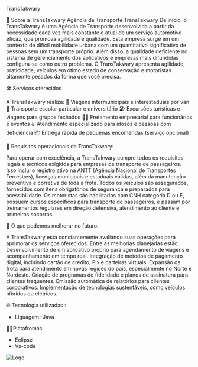 TransTakwary

🏢 Sobre a TransTakwary
 Agência de Transporte TransTakwary De início, o TransTakwary é uma Agência de Transporte desenvolvida a partir da necessidade cada vez mais constante e atual de um serviço automotivo eficaz, que promova agilidade e qualidade. Esta empresa surge em um contexto de difícil mobilidade urbana com um quantitativo significativo de pessoas sem um transporte próprio. Além disso, a qualidade deficiente no sistema de gerenciamento dos aplicativos e empresas mais difundidas configura-se como outro problema. O TransTakwary apresenta agilidade, praticidade, veículos em ótimo estado de conservação e motoristas altamente pesados da forma que você precisa.

🛠️ Serviços oferecidos

A TransTakwary realiza: 🚐 Viagens intermunicipais e interestaduais por van 🏫 Transporte escolar particular e universitário 🏖️ Excursões turísticas e viagens para grupos fechados 👨‍💼 Fretamento empresarial para funcionários e eventos ♿ Atendimento especializado para idosos e pessoas com deficiência 📦 Entrega rápida de pequenas encomendas (serviço opcional)

📝 Requisitos operacionais da TransTakwary:

Para operar com excelência, a TransTakwary cumpre todos os requisitos legais e técnicos exigidos para empresas de transporte de passageiros. Isso inclui o registro ativo na ANTT (Agência Nacional de Transportes Terrestres), licenças municipais e estaduais válidas, além da manutenção preventiva e corretiva de toda a frota. Todos os veículos são assegurados, fornecidos com itens obrigatórios de segurança e preparados para acessibilidade. Os motoristas são habilitados com CNH categoria D ou E, possuem cursos específicos para transporte de passageiros, e passam por treinamentos regulares em direção defensiva, atendimento ao cliente e primeiros socorros.

🤩 O que podemos melhorar no futuro:

A TransTakwary está constantemente avaliando suas operações para aprimorar os serviços oferecidos. Entre as melhorias planejadas estão: Desenvolvimento de um aplicativo próprio para agendamento de viagens e acompanhamento em tempo real. Integração de métodos de pagamento digital, incluindo cartão de crédito, Pix e carteiras virtuais. Expansão da frota para atendimento em novas regiões do país, especialmente no Norte e Nordeste. Criação de programas de fidelidade e planos de assinatura para clientes frequentes. Emissão automática de relatórios para clientes corporativos. Implementação de tecnologias sustentáveis, como veículos híbridos ou elétricos.


🌐 Tecnologia utilizadas :

* Liguagem -Java

👨‍💻Platafromas:
 
* Eclipse
* Vs-code

![Logo](https://www.canva.com/design/DAGurvtncoE/hpqphB2QaFoOc1CVLPCV6A/edit?utm_content=DAGurvtncoE&utm_campaign=designshare&utm_medium=link2&utm_source=sharebutton)
